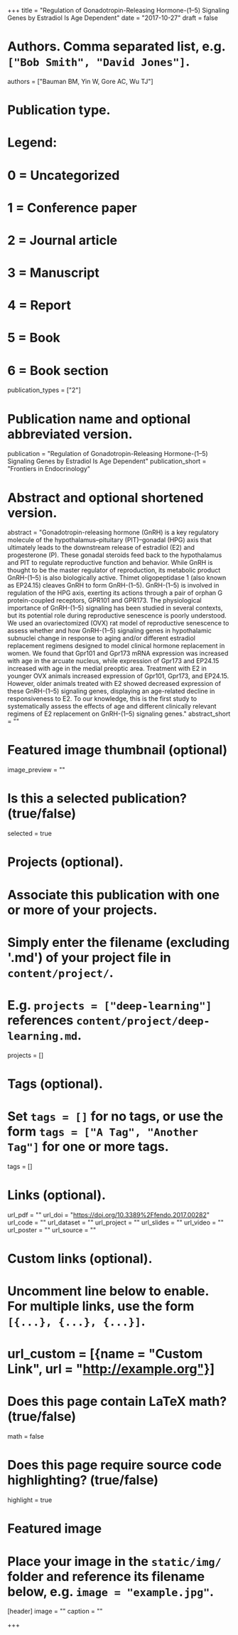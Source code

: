 +++
title = "Regulation of Gonadotropin-Releasing Hormone-(1–5) Signaling Genes by Estradiol Is Age Dependent"
date = "2017-10-27"
draft = false

# Authors. Comma separated list, e.g. `["Bob Smith", "David Jones"]`.
authors = ["Bauman BM, Yin W, Gore AC, Wu TJ"]

# Publication type.
# Legend:
# 0 = Uncategorized
# 1 = Conference paper
# 2 = Journal article
# 3 = Manuscript
# 4 = Report
# 5 = Book
# 6 = Book section
publication_types = ["2"]

# Publication name and optional abbreviated version.
publication = "Regulation of Gonadotropin-Releasing Hormone-(1–5) Signaling Genes by Estradiol Is Age Dependent"
publication_short = "Frontiers in Endocrinology"

# Abstract and optional shortened version.
abstract = "Gonadotropin-releasing hormone (GnRH) is a key regulatory molecule of the hypothalamus–pituitary (PIT)–gonadal (HPG) axis that ultimately leads to the downstream release of estradiol (E2) and progesterone (P). These gonadal steroids feed back to the hypothalamus and PIT to regulate reproductive function and behavior. While GnRH is thought to be the master regulator of reproduction, its metabolic product GnRH-(1–5) is also biologically active. Thimet oligopeptidase 1 (also known as EP24.15) cleaves GnRH to form GnRH-(1–5). GnRH-(1–5) is involved in regulation of the HPG axis, exerting its actions through a pair of orphan G protein-coupled receptors, GPR101 and GPR173. The physiological importance of GnRH-(1–5) signaling has been studied in several contexts, but its potential role during reproductive senescence is poorly understood. We used an ovariectomized (OVX) rat model of reproductive senescence to assess whether and how GnRH-(1–5) signaling genes in hypothalamic subnuclei change in response to aging and/or different estradiol replacement regimens designed to model clinical hormone replacement in women. We found that Gpr101 and Gpr173 mRNA expression was increased with age in the arcuate nucleus, while expression of Gpr173 and EP24.15 increased with age in the medial preoptic area. Treatment with E2 in younger OVX animals increased expression of Gpr101, Gpr173, and EP24.15. However, older animals treated with E2 showed decreased expression of these GnRH-(1–5) signaling genes, displaying an age-related decline in responsiveness to E2. To our knowledge, this is the first study to systematically assess the effects of age and different clinically relevant regimens of E2 replacement on GnRH-(1–5) signaling genes."
abstract_short = ""

# Featured image thumbnail (optional)
image_preview = ""

# Is this a selected publication? (true/false)
selected = true

# Projects (optional).
#   Associate this publication with one or more of your projects.
#   Simply enter the filename (excluding '.md') of your project file in `content/project/`.
#   E.g. `projects = ["deep-learning"]` references `content/project/deep-learning.md`.
projects = []

# Tags (optional).
#   Set `tags = []` for no tags, or use the form `tags = ["A Tag", "Another Tag"]` for one or more tags.
tags = []

# Links (optional).
url_pdf = ""
url_doi = "https://doi.org/10.3389%2Ffendo.2017.00282"
url_code = ""
url_dataset = ""
url_project = ""
url_slides = ""
url_video = ""
url_poster = ""
url_source = ""

# Custom links (optional).
#   Uncomment line below to enable. For multiple links, use the form `[{...}, {...}, {...}]`.
# url_custom = [{name = "Custom Link", url = "http://example.org"}]

# Does this page contain LaTeX math? (true/false)
math = false

# Does this page require source code highlighting? (true/false)
highlight = true

# Featured image
# Place your image in the `static/img/` folder and reference its filename below, e.g. `image = "example.jpg"`.
[header]
image = ""
caption = ""

+++
